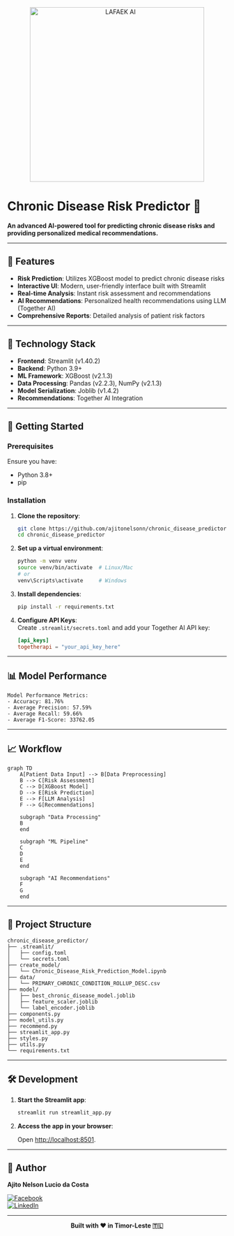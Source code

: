 <div align="center">
  <img src="https://raw.githubusercontent.com/ajitonelsonn/chronic_disease_predictor/main/Images/1.png" alt="LAFAEK AI" width="400"/>
</div>

# Chronic Disease Risk Predictor 🏥

**An advanced AI-powered tool for predicting chronic disease risks and providing personalized medical recommendations.**

---

## 🌟 Features

- **Risk Prediction**: Utilizes XGBoost model to predict chronic disease risks
- **Interactive UI**: Modern, user-friendly interface built with Streamlit
- **Real-time Analysis**: Instant risk assessment and recommendations
- **AI Recommendations**: Personalized health recommendations using LLM (Together AI)
- **Comprehensive Reports**: Detailed analysis of patient risk factors

---

## 🔧 Technology Stack

- **Frontend**: Streamlit (v1.40.2)
- **Backend**: Python 3.9+
- **ML Framework**: XGBoost (v2.1.3)
- **Data Processing**: Pandas (v2.2.3), NumPy (v2.1.3)
- **Model Serialization**: Joblib (v1.4.2)
- **Recommendations**: Together AI Integration

---

## 🚀 Getting Started

### Prerequisites

Ensure you have:

- Python 3.8+
- pip

### Installation

1. **Clone the repository**:

   ```bash
   git clone https://github.com/ajitonelsonn/chronic_disease_predictor.git
   cd chronic_disease_predictor
   ```

2. **Set up a virtual environment**:

   ```bash
   python -m venv venv
   source venv/bin/activate  # Linux/Mac
   # or
   venv\Scripts\activate     # Windows
   ```

3. **Install dependencies**:

   ```bash
   pip install -r requirements.txt
   ```

4. **Configure API Keys**:  
   Create `.streamlit/secrets.toml` and add your Together AI API key:

   ```toml
   [api_keys]
   togetherapi = "your_api_key_here"
   ```

---

## 📊 Model Performance

```plaintext
Model Performance Metrics:
- Accuracy: 81.76%
- Average Precision: 57.59%
- Average Recall: 59.66%
- Average F1-Score: 33762.05
```

---

## 📈 Workflow

```mermaid
graph TD
    A[Patient Data Input] --> B[Data Preprocessing]
    B --> C[Risk Assessment]
    C --> D[XGBoost Model]
    D --> E[Risk Prediction]
    E --> F[LLM Analysis]
    F --> G[Recommendations]

    subgraph "Data Processing"
    B
    end

    subgraph "ML Pipeline"
    C
    D
    E
    end

    subgraph "AI Recommendations"
    F
    G
    end
```

---

## 📁 Project Structure

```plaintext
chronic_disease_predictor/
├── .streamlit/
│   ├── config.toml
│   └── secrets.toml
├── create_model/
│   └── Chronic_Disease_Risk_Prediction_Model.ipynb
├── data/
│   └── PRIMARY_CHRONIC_CONDITION_ROLLUP_DESC.csv
├── model/
│   ├── best_chronic_disease_model.joblib
│   ├── feature_scaler.joblib
│   └── label_encoder.joblib
├── components.py
├── model_utils.py
├── recommend.py
├── streamlit_app.py
├── styles.py
├── utils.py
└── requirements.txt
```

---

## 🛠 Development

1. **Start the Streamlit app**:

   ```bash
   streamlit run streamlit_app.py
   ```

2. **Access the app in your browser**:

   Open [http://localhost:8501](http://localhost:8501).

---

## 👥 Author

**Ajito Nelson Lucio da Costa**

[![Facebook](https://img.shields.io/badge/Facebook-%40ajitonelsonn-blue)](https://facebook.com/kharu.kharu89/)  
[![LinkedIn](https://img.shields.io/badge/LinkedIn-%40ajitonelson-blue)](https://linkedin.com/in/ajitonelson)

---

<div align="center">

**Built with ❤️ in Timor-Leste 🇹🇱**

</div>
